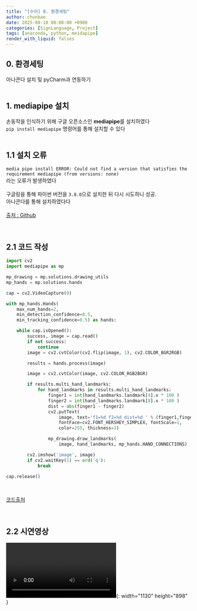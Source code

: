 ```yaml
---
title: "[수어] 0. 환경세팅"
author: chunbae
date: 2025-08-10 00:00:00 +0900
categories: [SignLanguage, Project]
tags: [anaconda, python, meidapipe]
render_with_liquid: falses
---
```


## 0. 환경세팅

아나콘다 설치 및 pyCharm과 연동하기
<br><br>

## 1. mediapipe 설치

손동작을 인식하기 위해 구글 오픈소스인 **mediapipe**를 설치하였다
<br>
`pip install mediapipe` 명령어를 통해 설치할 수 있다
<br><br>

## 1.1 설치 오류

`media pipe install ERROR: Could not find a version that satisfies the requirement mediapipe (from versions: none)`
<br>
라는 오류가 발생하였다
<br><br>
구글링을 통해 파이썬 버전을 `3.8.0`으로 설치한 뒤 다시 시도하니 성공.
<br>아나콘다를 통해 설치하였다다
<br><br>
[출처 : Github](https://github.com/google-ai-edge/mediapipe/issues/5035)

<br>

## 2.1 코드 작성
```python
import cv2
import mediapipe as mp

mp_drawing = mp.solutions.drawing_utils
mp_hands = mp.solutions.hands

cap = cv2.VideoCapture(0)

with mp_hands.Hands(
    max_num_hands=2,
    min_detection_confidence=0.5,
    min_tracking_confidence=0.5) as hands:

    while cap.isOpened():
        success, image = cap.read()
        if not success:
            continue
        image = cv2.cvtColor(cv2.flip(image, 1), cv2.COLOR_BGR2RGB)

        results = hands.process(image)

        image = cv2.cvtColor(image, cv2.COLOR_RGB2BGR)

        if results.multi_hand_landmarks:
            for hand_landmarks in results.multi_hand_landmarks:
                finger1 = int(hand_landmarks.landmark[4].x * 100 )
                finger2 = int(hand_landmarks.landmark[8].x * 100 )
                dist = abs(finger1 - finger2)
                cv2.putText(
                    image, text='f1=%d f2=%d dist=%d ' % (finger1,finger2,dist), org=(10, 30),
                    fontFace=cv2.FONT_HERSHEY_SIMPLEX, fontScale=1,
                    color=255, thickness=3)

                mp_drawing.draw_landmarks(
                    image, hand_landmarks, mp_hands.HAND_CONNECTIONS)

        cv2.imshow('image', image)
        if cv2.waitKey(1) == ord('q'):
            break

cap.release()
```

<br>

[코드출처](https://makernambo.com/m/154)

<br>

## 2.2 시연영상

![Desktop View](/assets/img/[수어]0.환경세팅/video1.mp4){: width="1130" height="898" }